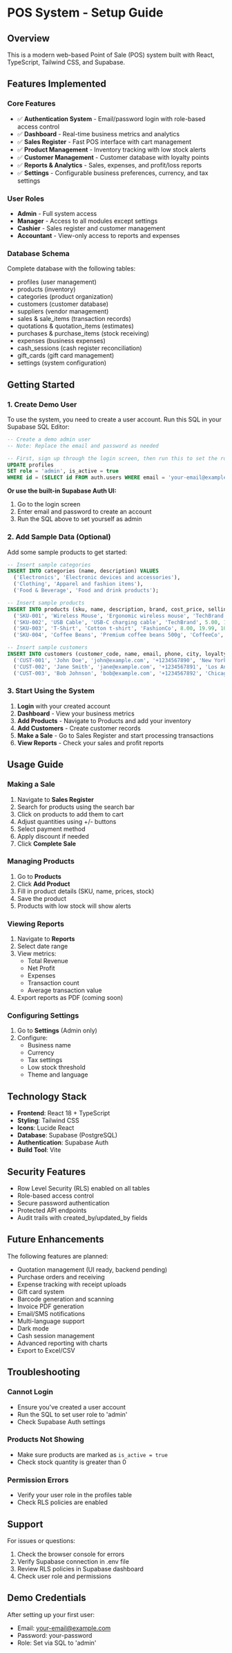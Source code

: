 # POS System - Setup Guide

## Overview
This is a modern web-based Point of Sale (POS) system built with React, TypeScript, Tailwind CSS, and Supabase.

## Features Implemented

### Core Features
- ✅ **Authentication System** - Email/password login with role-based access control
- ✅ **Dashboard** - Real-time business metrics and analytics
- ✅ **Sales Register** - Fast POS interface with cart management
- ✅ **Product Management** - Inventory tracking with low stock alerts
- ✅ **Customer Management** - Customer database with loyalty points
- ✅ **Reports & Analytics** - Sales, expenses, and profit/loss reports
- ✅ **Settings** - Configurable business preferences, currency, and tax settings

### User Roles
- **Admin** - Full system access
- **Manager** - Access to all modules except settings
- **Cashier** - Sales register and customer management
- **Accountant** - View-only access to reports and expenses

### Database Schema
Complete database with the following tables:
- profiles (user management)
- products (inventory)
- categories (product organization)
- customers (customer database)
- suppliers (vendor management)
- sales & sale_items (transaction records)
- quotations & quotation_items (estimates)
- purchases & purchase_items (stock receiving)
- expenses (business expenses)
- cash_sessions (cash register reconciliation)
- gift_cards (gift card management)
- settings (system configuration)

## Getting Started

### 1. Create Demo User

To use the system, you need to create a user account. Run this SQL in your Supabase SQL Editor:

```sql
-- Create a demo admin user
-- Note: Replace the email and password as needed

-- First, sign up through the login screen, then run this to set the role:
UPDATE profiles
SET role = 'admin', is_active = true
WHERE id = (SELECT id FROM auth.users WHERE email = 'your-email@example.com');
```

**Or use the built-in Supabase Auth UI:**

1. Go to the login screen
2. Enter email and password to create an account
3. Run the SQL above to set yourself as admin

### 2. Add Sample Data (Optional)

Add some sample products to get started:

```sql
-- Insert sample categories
INSERT INTO categories (name, description) VALUES
  ('Electronics', 'Electronic devices and accessories'),
  ('Clothing', 'Apparel and fashion items'),
  ('Food & Beverage', 'Food and drink products');

-- Insert sample products
INSERT INTO products (sku, name, description, brand, cost_price, selling_price, tax_rate, stock_quantity, is_active, created_by) VALUES
  ('SKU-001', 'Wireless Mouse', 'Ergonomic wireless mouse', 'TechBrand', 15.00, 29.99, 10, 50, true, (SELECT id FROM auth.users LIMIT 1)),
  ('SKU-002', 'USB Cable', 'USB-C charging cable', 'TechBrand', 5.00, 12.99, 10, 100, true, (SELECT id FROM auth.users LIMIT 1)),
  ('SKU-003', 'T-Shirt', 'Cotton t-shirt', 'FashionCo', 8.00, 19.99, 10, 75, true, (SELECT id FROM auth.users LIMIT 1)),
  ('SKU-004', 'Coffee Beans', 'Premium coffee beans 500g', 'CoffeeCo', 12.00, 24.99, 5, 30, true, (SELECT id FROM auth.users LIMIT 1));

-- Insert sample customers
INSERT INTO customers (customer_code, name, email, phone, city, loyalty_points, total_spent) VALUES
  ('CUST-001', 'John Doe', 'john@example.com', '+1234567890', 'New York', 150, 450.00),
  ('CUST-002', 'Jane Smith', 'jane@example.com', '+1234567891', 'Los Angeles', 200, 680.00),
  ('CUST-003', 'Bob Johnson', 'bob@example.com', '+1234567892', 'Chicago', 100, 320.00);
```

### 3. Start Using the System

1. **Login** with your created account
2. **Dashboard** - View your business metrics
3. **Add Products** - Navigate to Products and add your inventory
4. **Add Customers** - Create customer records
5. **Make a Sale** - Go to Sales Register and start processing transactions
6. **View Reports** - Check your sales and profit reports

## Usage Guide

### Making a Sale

1. Navigate to **Sales Register**
2. Search for products using the search bar
3. Click on products to add them to cart
4. Adjust quantities using +/- buttons
5. Select payment method
6. Apply discount if needed
7. Click **Complete Sale**

### Managing Products

1. Go to **Products**
2. Click **Add Product**
3. Fill in product details (SKU, name, prices, stock)
4. Save the product
5. Products with low stock will show alerts

### Viewing Reports

1. Navigate to **Reports**
2. Select date range
3. View metrics:
   - Total Revenue
   - Net Profit
   - Expenses
   - Transaction count
   - Average transaction value
4. Export reports as PDF (coming soon)

### Configuring Settings

1. Go to **Settings** (Admin only)
2. Configure:
   - Business name
   - Currency
   - Tax settings
   - Low stock threshold
   - Theme and language

## Technology Stack

- **Frontend**: React 18 + TypeScript
- **Styling**: Tailwind CSS
- **Icons**: Lucide React
- **Database**: Supabase (PostgreSQL)
- **Authentication**: Supabase Auth
- **Build Tool**: Vite

## Security Features

- Row Level Security (RLS) enabled on all tables
- Role-based access control
- Secure password authentication
- Protected API endpoints
- Audit trails with created_by/updated_by fields

## Future Enhancements

The following features are planned:
- Quotation management (UI ready, backend pending)
- Purchase orders and receiving
- Expense tracking with receipt uploads
- Gift card system
- Barcode generation and scanning
- Invoice PDF generation
- Email/SMS notifications
- Multi-language support
- Dark mode
- Cash session management
- Advanced reporting with charts
- Export to Excel/CSV

## Troubleshooting

### Cannot Login
- Ensure you've created a user account
- Run the SQL to set user role to 'admin'
- Check Supabase Auth settings

### Products Not Showing
- Make sure products are marked as `is_active = true`
- Check stock quantity is greater than 0

### Permission Errors
- Verify your user role in the profiles table
- Check RLS policies are enabled

## Support

For issues or questions:
1. Check the browser console for errors
2. Verify Supabase connection in .env file
3. Review RLS policies in Supabase dashboard
4. Check user role and permissions

## Demo Credentials

After setting up your first user:
- Email: your-email@example.com
- Password: your-password
- Role: Set via SQL to 'admin'
